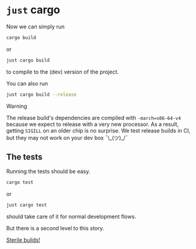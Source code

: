 # `just` cargo

Now we can simply run 

```bash
cargo build
```

or

```bash
just cargo build
```

to compile to the (dev) version of the project.


You can also run

```bash
just cargo build --release
```

> [!WARNING]
> [^release-mode]: Release builds may not work on your development machine!
>
> The release build's dependencies are compiled with `-march=x86-64-v4` because we expect to release with a very new processor.
> As a result, getting `SIGILL` on an older chip is no surprise.
> We test release builds in CI, but they may not work on your dev box ¯\\\_(ツ)\_\/¯


## The tests

Running the tests should be easy.

```bash
cargo test
```

or 

```bash
just cargo test
```

should take care of it for normal development flows.

But there is a second level to this story.

[Sterile builds!](./sterile-build.md)
